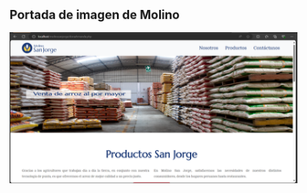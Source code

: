 ## Portada de imagen de Molino

![image.png…](https://github.com/DBP24/MolinoSanJorge/blob/main/image.png)

